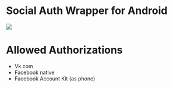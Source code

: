 Social Auth Wrapper for Android
=======================

[![](https://jitpack.io/v/acyuta/socialconnector.svg)](https://jitpack.io/#acyuta/socialconnector)

# Allowed Authorizations
+ Vk.com
+ Facebook native
+ Facebook Account Kit (as phone)
